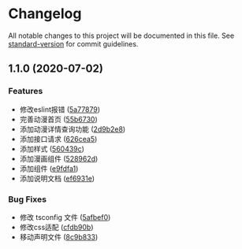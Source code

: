 # Changelog

All notable changes to this project will be documented in this file. See [standard-version](https://github.com/conventional-changelog/standard-version) for commit guidelines.

## 1.1.0 (2020-07-02)


### Features

* 修改eslint报错 ([5a77879](https://github.com/liu245933567/Cartoon/commit/5a778790e3a2a7ea5b0ef444e2469296bef9b417))
* 完善动漫首页 ([55b6730](https://github.com/liu245933567/Cartoon/commit/55b6730c6adc1bf1d65305ec993b112352782510))
* 添加动漫详情查询功能 ([2d9b2e8](https://github.com/liu245933567/Cartoon/commit/2d9b2e82c46bddbf5c75406b1e23f6796d20610f))
* 添加接口请求 ([626cea5](https://github.com/liu245933567/Cartoon/commit/626cea5fada6402d7efc3f8b081a6da9a939a41b))
* 添加样式 ([560439c](https://github.com/liu245933567/Cartoon/commit/560439cea80b2095e441624ab1f94ce5a2890d11))
* 添加漫画组件 ([528962d](https://github.com/liu245933567/Cartoon/commit/528962d0c8a917d852ff8763202e53dddf083194))
* 添加组件 ([e9fdfa1](https://github.com/liu245933567/Cartoon/commit/e9fdfa1ee39b11fc51512827c9a67fd02c898251))
* 添加说明文档 ([ef6931e](https://github.com/liu245933567/Cartoon/commit/ef6931e17feda167308d07f414a0a0dd6eddc0ba))


### Bug Fixes

* 修改 tsconfig 文件 ([5afbef0](https://github.com/liu245933567/Cartoon/commit/5afbef07f18ef14ee83873657191e443201d6557))
* 修改css适配 ([cfdb90b](https://github.com/liu245933567/Cartoon/commit/cfdb90b66bf18640e480f0cfe0ce1027cdc3df56))
* 移动声明文件 ([8c9b833](https://github.com/liu245933567/Cartoon/commit/8c9b833dc12c148f7627fa0c27afbb2ce92b79b0))
